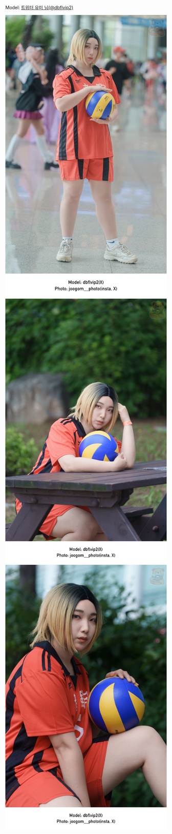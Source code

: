 ﻿---
dddd: 2024.07.21 서코 일
nickname: 유미
sns_type: x
sns_id: dbflvip2
---

<a name="dbflvip2"></a>
Model: <a href="https://x.com/dbflvip2" target="_blank">트위터 유미 님(@dbflvip2)</a>

![MEITU20240727204133674.jpg](/assets/img/2024/07-21/유미/MEITU20240727204133674.jpg)
![MEITU20240727204421522.jpg](/assets/img/2024/07-21/유미/MEITU20240727204421522.jpg)
![MEITU20240727204903320.jpg](/assets/img/2024/07-21/유미/MEITU20240727204903320.jpg)